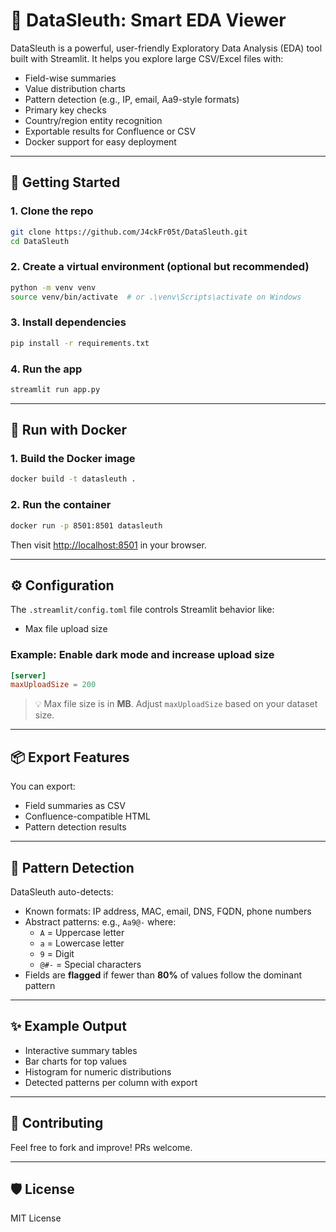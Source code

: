 # 🧠 DataSleuth: Smart EDA Viewer

DataSleuth is a powerful, user-friendly Exploratory Data Analysis (EDA) tool built with Streamlit. It helps you explore large CSV/Excel files with:
- Field-wise summaries
- Value distribution charts
- Pattern detection (e.g., IP, email, Aa9-style formats)
- Primary key checks
- Country/region entity recognition
- Exportable results for Confluence or CSV
- Docker support for easy deployment

---

## 🚀 Getting Started

### 1. Clone the repo

```bash
git clone https://github.com/J4ckFr05t/DataSleuth.git
cd DataSleuth
```

### 2. Create a virtual environment (optional but recommended)

```bash
python -m venv venv
source venv/bin/activate  # or .\venv\Scripts\activate on Windows
```

### 3. Install dependencies

```bash
pip install -r requirements.txt
```

### 4. Run the app

```bash
streamlit run app.py
```

---

## 🐳 Run with Docker

### 1. Build the Docker image

```bash
docker build -t datasleuth .
```

### 2. Run the container

```bash
docker run -p 8501:8501 datasleuth
```

Then visit [http://localhost:8501](http://localhost:8501) in your browser.

---

## ⚙️ Configuration

The `.streamlit/config.toml` file controls Streamlit behavior like:
- Max file upload size

### Example: Enable dark mode and increase upload size

```toml
[server]
maxUploadSize = 200
```

> 💡 Max file size is in **MB**. Adjust `maxUploadSize` based on your dataset size.

---

## 📦 Export Features

You can export:
- Field summaries as CSV
- Confluence-compatible HTML
- Pattern detection results

---

## 🧠 Pattern Detection

DataSleuth auto-detects:
- Known formats: IP address, MAC, email, DNS, FQDN, phone numbers
- Abstract patterns: e.g., `Aa9@-` where:
  - `A` = Uppercase letter  
  - `a` = Lowercase letter  
  - `9` = Digit  
  - `@#-` = Special characters  
- Fields are **flagged** if fewer than **80%** of values follow the dominant pattern

---

## ✨ Example Output

- Interactive summary tables
- Bar charts for top values
- Histogram for numeric distributions
- Detected patterns per column with export

---

## 🤝 Contributing

Feel free to fork and improve! PRs welcome.

---

## 🛡️ License

MIT License
